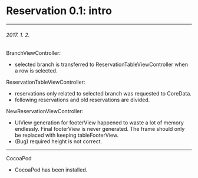
# Reservation 0.1: intro
---

###### 2017. 1. 2.

BranchViewController:

* selected branch is transferred to ReservationTableViewController when a row is selected.

ReservationTableViewController:

* reservations only related to selected branch was requested to CoreData.
* following reservations and old reservations are divided.

NewReservationViewController:

* UIView generation for footerView happened to waste a lot of memory endlessly. Final footerView is never generated. The frame should only be replaced with keeping tableFooterView.
* (Bug) required height is not correct. 

---

CocoaPod

* CocoaPod has been installed.
